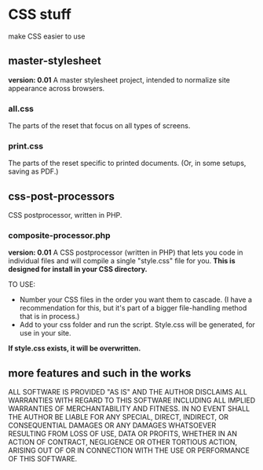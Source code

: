# CSS stuff
make CSS easier to use

## master-stylesheet
**version: 0.01**
A master stylesheet project, intended to normalize site appearance across browsers.

### all.css
The parts of the reset that focus on all types of screens.

### print.css
The parts of the reset specific to printed documents. (Or, in some setups, saving as PDF.)

## css-post-processors
CSS postprocessor, written in PHP.

### composite-processor.php
**version: 0.01**
A CSS postprocessor (written in PHP) that lets you code in individual files and will compile a single "style.css" file for you. **This is designed for install in your CSS directory.**

TO USE:
* Number your CSS files in the order you want them to cascade. (I have a recommendation for this, but it's part of a bigger file-handling method that is in process.)
* Add to your css folder and run the script. Style.css will be generated, for use in your site.

**If style.css exists, it will be overwritten.**

## more features and such in the works

ALL SOFTWARE IS PROVIDED "AS IS" AND THE AUTHOR DISCLAIMS ALL WARRANTIES WITH REGARD TO THIS SOFTWARE INCLUDING ALL IMPLIED WARRANTIES OF MERCHANTABILITY AND FITNESS. IN NO EVENT SHALL THE AUTHOR BE LIABLE FOR ANY SPECIAL, DIRECT, INDIRECT, OR CONSEQUENTIAL DAMAGES OR ANY DAMAGES WHATSOEVER RESULTING FROM LOSS OF USE, DATA OR PROFITS, WHETHER IN AN ACTION OF CONTRACT, NEGLIGENCE OR OTHER TORTIOUS ACTION, ARISING OUT OF OR IN CONNECTION WITH THE USE OR PERFORMANCE OF THIS SOFTWARE.
